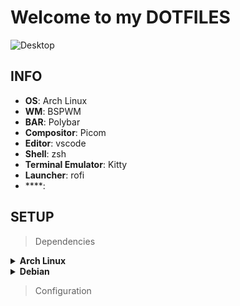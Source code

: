 # Welcome to my DOTFILES

<style>
    img {
        max-width: 100%;
    }
</style>

<img src="https://raw.githubusercontent.com/death-grin/dotfiles/main/assets/desktop-002.png?token=GHSAT0AAAAAAB63G2CTXZXZ2B3YUTGYU33IY7OQAPA" alt="Desktop">

## INFO

- **OS**: Arch Linux
- **WM**: BSPWM
- **BAR**: Polybar
- **Compositor**: Picom
- **Editor**: vscode
- **Shell**: zsh
- **Terminal Emulator**: Kitty
- **Launcher**: rofi
- ****:

## SETUP

> Dependencies
<details>
    <summary><b>Arch Linux</b></summary>

```bash
pacman -S bspwm sxhkd picom nitrogen rofi
```

```bash
yay -S betterlockscreen
```
</details>

<details>
    <summary><b>Debian</b></summary>

```bash
apt install bspwm sxhkd picom nitrogen rofi
```
</details>

> Configuration